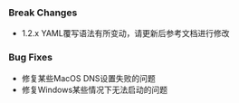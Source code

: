 ### Break Changes

- 1.2.x YAML覆写语法有所变动，请更新后参考文档进行修改

### Bug Fixes

- 修复某些MacOS DNS设置失败的问题
- 修复Windows某些情况下无法启动的问题
